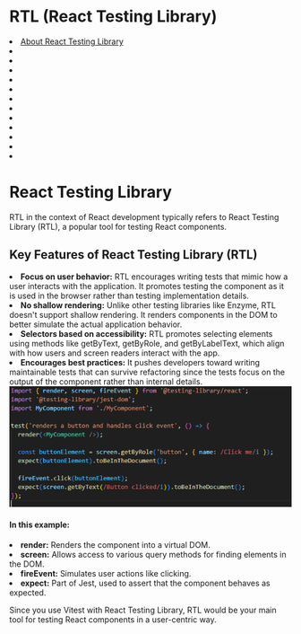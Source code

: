 # RTL (React Testing Library)

<li><a href="#RTL">About React Testing Library</a></li>

<li><a href=""></a></li>
<li><a href=""></a></li>
<li><a href=""></a></li>
<li><a href=""></a></li>
<li><a href=""></a></li>
<li><a href=""></a></li>
<li><a href=""></a></li>
<li><a href=""></a></li>
<li><a href=""></a></li>
<li><a href=""></a></li>
<li><a href=""></a></li>
<li><a href=""></a></li>

<div id="RTL">

# React Testing Library
<p> RTL in the context of React development typically refers to React Testing Library (RTL),
a popular tool for testing React components.
</p>

## Key Features of React Testing Library (RTL)

<li><b>Focus on user behavior:</b>  RTL encourages writing tests that mimic how a user interacts 
with the application. It promotes testing the component as it is used in the browser 
rather than testing implementation details.</li>
<li><b>No shallow rendering:</b> Unlike other testing libraries like Enzyme, RTL doesn't support 
shallow rendering. It renders components in the DOM to better simulate the actual application behavior.</li>
<li><b>Selectors based on accessibility:</b> RTL promotes selecting elements using methods like getByText, 
getByRole, and getByLabelText, which align with how users and screen readers interact with the app.</li>
<li><b>Encourages best practices:</b> It pushes developers toward writing maintainable tests that can survive
refactoring since the tests focus on the output of the component rather than internal details.</li>
    

<img src="./images/RTL/RTL_Example.png"/>

#### In this example:

<li><b>render:</b> Renders the component into a virtual DOM.</li>
<li><b>screen:</b> Allows access to various query methods for finding elements in the DOM.</li>
<li><b>fireEvent:</b> Simulates user actions like clicking.</li>
<li><b>expect:</b> Part of Jest, used to assert that the component behaves as expected.</li>

Since you use Vitest with React Testing Library, RTL would be your main tool for testing React components in a user-centric way.


</div>